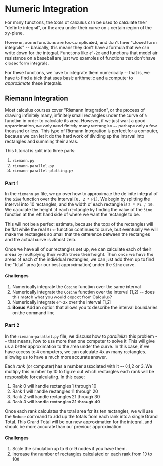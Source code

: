 Numeric Integration
===================

For many functions, the tools of calculus can be used to calculate their "definite integral", or the area under their curve on a certain region of the xy-plane.

However, some functions are too complicated, and don't have "closed form integrals" -- basically, this means they don't have a formula that we can write down for the integral. Functions like `e^-2x` and functions that model air resistance on a baseball are just two examples of functions that don't have closed form integrals.

For these functions, we have to integrate them numerically -- that is, we have to find a trick that uses basic arithmetic and a computer to _approximate_ these integrals.

## Riemann Integration

Most calculus courses cover "Riemann Integration", or the process of drawing infinitely many, infinitely small rectangles under the curve of a function in order to calculate its area. However, if we just want a good approximation, we only need finitely many rectangles -- perhaps only a few thousand or less. This type of Riemann Integration is perfect for a computer, because we can let it do the hard work of dividing up the interval into rectangles and summing their areas.

This tutorial is split into three parts:

1. `riemann.py`
1. `riemann-parallel.py`
1. `riemann-parallel-plotting.py`

### Part 1

In the `riemann.py` file, we go over how to approximate the definite integral of the `Sine` function over the interval `[0, 2 * Pi]`. We begin by splitting the interval into 10 rectangles, and the width of each rectangle is `2 * Pi / 10`. We calculate the height of each rectangle by finding the value of the `Sine` function at the left hand side of where we want the rectangle to be.

This will not be a perfect estimate, because the tops of the rectangles will be flat while the real `Sine` function continues to curve, but eventually we will make the rectangles so small that the difference between the rectangles and the actual curve is almost zero.

Once we have all of our rectangles set up, we can calculate each of their areas by multiplying their width times their height. Then once we have the areas of each of the individual rectangles, we can just add them up to find the "total" area (or our best approximation) under the `Sine` curve.

#### Challenges

1. Numerically integrate the `Cosine` function over the same interval
1. Numerically integrate the `Cosine` function over the interval [1,2] -- does this match what you would expect from Calculus?
1. Numerically integrate `e^-2x` over the interval [1,2]
1. __Bonus__ Add an option that allows you to describe the interval boundaries on the command line

### Part 2

In the `riemann-parallel.py` file, we discuss how to _parallelize_ this problem -- that means, how to use more than one computer to solve it. This will give us a better approximation to the area under the curve. In this case, if we have access to 4 computers, we can calculate 4x as many rectangles, allowing us to have a much more accurate answer.

Each _rank_ (or computer) has a number associated with it -- 0,1,2 or 3. We multiply this number by 10 to figure out which rectangles each rank will be responsible for calculating. In this case:

1. Rank 0 will handle rectangles 1 through 10
1. Rank 1 will handle rectangles 11 through 20
1. Rank 2 will handle rectangles 21 through 30
1. Rank 3 will handle rectangles 31 through 40

Once each rank calculates the total area for its ten rectangles, we will use the `Reduce` command to add up the totals from each rank into a single Grand Total. This Grand Total will be our new approximation for the integral, and should be more accurate than our previous approximation.

#### Challenges

1. Scale the simulation up to 6 or 9 nodes if you have them.
2. Increase the number of rectangles calculated on each rank from 10 to 100
